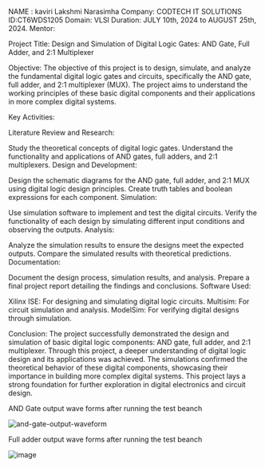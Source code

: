 NAME : kaviri Lakshmi Narasimha
Company: CODTECH IT SOLUTIONS
ID:CT6WDS1205
Domain: VLSI
Duration: JULY 10th, 2024 to AUGUST 25th, 2024.
Mentor: 

Project Title: Design and Simulation of Digital Logic Gates: AND Gate, Full Adder, and 2:1 Multiplexer

Objective:
The objective of this project is to design, simulate, and analyze the fundamental digital logic gates and circuits, specifically the AND gate, full adder, and 2:1 multiplexer (MUX). The project aims to understand the working principles of these basic digital components and their applications in more complex digital systems.

Key Activities:

Literature Review and Research:

Study the theoretical concepts of digital logic gates.
Understand the functionality and applications of AND gates, full adders, and 2:1 multiplexers.
Design and Development:

Design the schematic diagrams for the AND gate, full adder, and 2:1 MUX using digital logic design principles.
Create truth tables and boolean expressions for each component.
Simulation:

Use simulation software to implement and test the digital circuits.
Verify the functionality of each design by simulating different input conditions and observing the outputs.
Analysis:

Analyze the simulation results to ensure the designs meet the expected outputs.
Compare the simulated results with theoretical predictions.
Documentation:

Document the design process, simulation results, and analysis.
Prepare a final project report detailing the findings and conclusions.
Software Used:

Xilinx ISE: For designing and simulating digital logic circuits.
Multisim: For circuit simulation and analysis.
ModelSim: For verifying digital designs through simulation.

Conclusion:
The project successfully demonstrated the design and simulation of basic digital logic components: AND gate, full adder, and 2:1 multiplexer. Through this project, a deeper understanding of digital logic design and its applications was achieved. The simulations confirmed the theoretical behavior of these digital components, showcasing their importance in building more complex digital systems. This project lays a strong foundation for further exploration in digital electronics and circuit design.

  AND Gate output wave forms after running the test beanch 
  
![and-gate-output-waveform](https://github.com/user-attachments/assets/06cc86a2-2b9b-4b37-bf87-97cad750ca49)


  Full adder output wave forms after running the test beanch 


  
  ![image](https://github.com/user-attachments/assets/87c61133-64e8-4f01-9177-87ee8fba3937)






